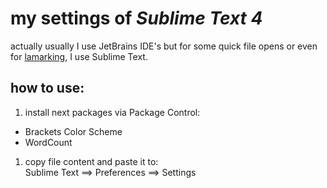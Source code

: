 # my settings of *Sublime Text 4*

actually usually I use JetBrains IDE's but for some quick file opens or even for [lamarking](https://github.com/danisvaliev001/lamark), I use Sublime Text.

## how to use:
1. install next packages via Package Control:
  - Brackets Color Scheme
  - WordCount

1. copy file content and paste it to:  
Sublime Text ==> Preferences ==> Settings
